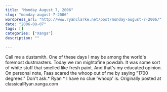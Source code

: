```yaml
---
title: "Monday August 7, 2006"
slug: "monday-august-7-2006"
wordpress_url: "http://www.ryanclarke.net/post/monday-august-7-2006/"
date: "2006-08-07"
tags: []
categories: ["Xanga"]
description: ""

---
```


Call me a dustsmith. One of these days I may be among the world's foremost dustmasters.
Today we ran mightafine powdah. It was some sort of white stuff that smelled like fresh paint. And that's my educated opinion.
On personal note, Faas scared the whoop out of me by saying "1700 degrees." Don't ask.\*
Ryan
\* I have no clue 'whoop' is.
Originally posted at classicalRyan.xanga.com
